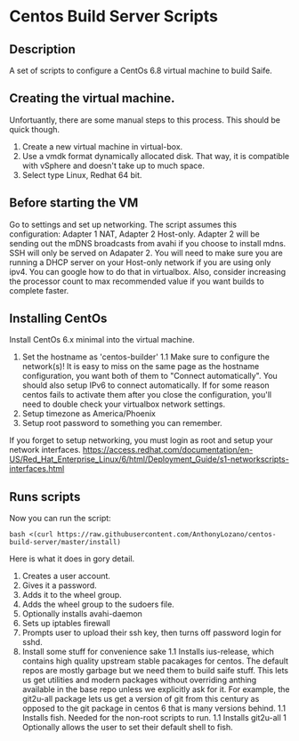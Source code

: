 # Centos Build Server Scripts
## Description
A set of scripts to configure a CentOs 6.8 virtual machine to build Saife.

## Creating the virtual machine.
Unfortuantly, there are some manual steps to this process. This should be quick though.

1. Create a new virtual machine in virtual-box.
1. Use a vmdk format dynamically allocated disk. That way, it is compatible with vSphere and doesn't take up to much space.
1. Select type Linux, Redhat 64 bit.

## Before starting the VM

Go to settings and set up networking. The script assumes this configuration: Adapter 1 NAT, Adapter 2 Host-only. Adapter 2 will be sending out the mDNS broadcasts from avahi if you choose to install mdns. SSH will only be served on Adapater 2. You will need to make sure you are running a DHCP server on your Host-only network if you are using only ipv4. You can google how to do that in virtualbox. Also, consider increasing the processor count to max recommended value if you want builds to complete faster.

## Installing CentOs
Install CentOs 6.x minimal into the virtual machine.

1. Set the hostname as 'centos-builder'
1.1 Make sure to configure the network(s)! It is easy to miss on the same page as the hostname configuration, you want both of them to "Connect automatically". You should also setup IPv6 to connect automatically. If for some reason centos fails to activate them after you close the configuration, you'll need to double check your virtualbox network settings.
1. Setup timezone as America/Phoenix
1. Setup root password to something you can remember.


If you forget to setup networking, you must login as root and setup your network interfaces. https://access.redhat.com/documentation/en-US/Red_Hat_Enterprise_Linux/6/html/Deployment_Guide/s1-networkscripts-interfaces.html

## Runs scripts
Now you can run the script:
```
bash <(curl https://raw.githubusercontent.com/AnthonyLozano/centos-build-server/master/install)
```

Here is what it does in gory detail. 

1. Creates a user account.
1. Gives it a password.
1. Adds it to the wheel group.
1. Adds the wheel group to the sudoers file.
1. Optionally installs avahi-daemon
1. Sets up iptables firewall
1. Prompts user to upload their ssh key, then turns off password login for sshd.
1. Install some stuff for convenience sake
1.1 Installs ius-release, which contains high quality upstream stable pacakages for centos. The default repos are mostly garbage but we need them to build saife stuff. This lets us get utilities and modern packages without overriding anthing available in the base repo unless we explicitly ask for it. For example, the git2u-all package lets us get a version of git from this century as opposed to the git package in centos 6 that is many versions behind.
1.1 Installs fish. Needed for the non-root scripts to run.
1.1 Installs git2u-all
1 Optionally allows the user to set their default shell to fish.
